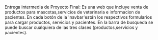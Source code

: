 Entrega intermedia de Proyecto Final:
Es una web que incluye venta de productos para mascotas,servicios de veterinaria e informacion de pacientes.
En cada botón de la 'navbar'están los respectivos formularios para cargar productos, servicios y pacientes.
En la barra de busqueda se puede buscar cualquiera de las tres clases (productos,servicios y pacientes).
 
